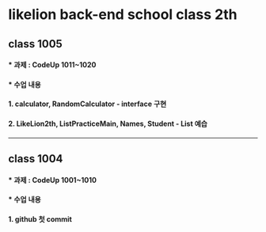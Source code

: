 # likelion back-end school class 2th
## class 1005
#### * 과제 : CodeUp 1011~1020
#### * 수업 내용 
#### 1. calculator, RandomCalculator - interface 구현
#### 2. LikeLion2th, ListPracticeMain, Names, Student - List 예습
---
## class 1004
#### * 과제 : CodeUp 1001~1010
#### * 수업 내용
#### 1. github 첫 commit
